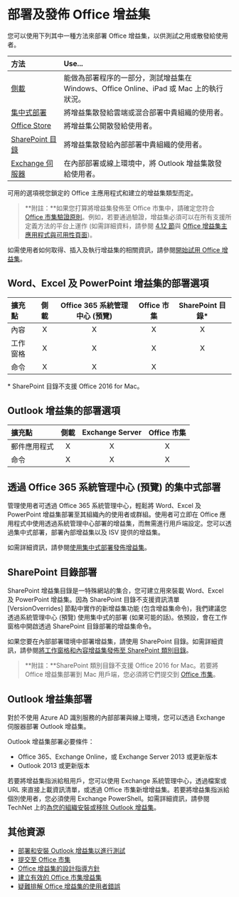 
# <a name="deploy-and-publish-your-office-add-in"></a>部署及發佈 Office 增益集

您可以使用下列其中一種方法來部署 Office 增益集，以供測試之用或散發給使用者。

|**方法**|**Use...**|
|:---------|:------------|
|[側載](../testing/create-a-network-shared-folder-catalog-for-task-pane-and-content-add-ins.md)|能做為部署程序的一部分，測試增益集在 Windows、Office Online、iPad 或 Mac 上的執行狀況。|
|[集中式部署](centralized-deployment.md)|將增益集散發給雲端或混合部署中貴組織的使用者。|
|[Office Store](https://dev.office.com/officestore/docs/submit-to-the-office-store)|將增益集公開散發給使用者。|
|[SharePoint 目錄](publish-task-pane-and-content-add-ins-to-an-add-in-catalog.md)|將增益集散發給內部部署中貴組織的使用者。|
|[Exchange 伺服器](#outlook-add-in-deployment)|在內部部署或線上環境中，將 Outlook 增益集散發給使用者。|

可用的選項視您鎖定的 Office 主應用程式和建立的增益集類型而定。

>**附註：**如果您打算將增益集發佈至 Office 市集中，請確定您符合 [Office 市集驗證原則](https://msdn.microsoft.com/en-us/library/jj220035.aspx)。例如，若要通過驗證，增益集必須可以在所有支援所定義方法的平台上運作 (如需詳細資料，請參閱 [4.12 節](https://dev.office.com/officestore/docs/validation-policies#4-apps-and-add-ins-behave-predictably)與 [Office 增益集主應用程式與可用性頁面](https://dev.office.com/add-in-availability))。

如需使用者如何取得、插入及執行增益集的相關資訊，請參閱[開始試用 Office 增益集](https://support.office.com/en-ie/article/Start-using-your-Office-Add-in-82e665c4-6700-4b56-a3f3-ef5441996862?ui=en-US&rs=en-IE&ad=IE)。


## <a name="deployment-options-for-word-excel-and-powerpoint-add-ins"></a>Word、Excel 及 PowerPoint 增益集的部署選項

| 擴充點            | 側載 | Office 365 系統管理中心 (預覽) |Office 市集| SharePoint 目錄*  |
|:----------------|:-----------:|:------------------:|:-------------------------------:|:------------:|
| 內容         | X           | X                  | X                               | X|
| 工作窗格       | X           | X                  | X                               | X|
| 命令           | X           | X                  | X                               |  |

&#42; SharePoint 目錄不支援 Office 2016 for Mac。

## <a name="deployment-options-for-outlook-add-ins"></a>Outlook 增益集的部署選項

| 擴充點     | 側載 | Exchange Server | Office 市集 |
|:---------|:-----------:|:---------------:|:------------:|
| 郵件應用程式 | X           | X               | X            |
| 命令  | X           | X               | X            |


## <a name="centralized-deployment-via-the-office-365-admin-center-preview"></a>透過 Office 365 系統管理中心 (預覽) 的集中式部署

管理使用者可透過 Office 365 系統管理中心，輕鬆將 Word、Excel 及 PowerPoint 增益集部署至其組織內的使用者或群組。使用者可立即在 Office 應用程式中使用透過系統管理中心部署的增益集，而無需進行用戶端設定。您可以透過集中式部署，部署內部增益集以及 ISV 提供的增益集。

如需詳細資訊，請參閱[使用集中式部署發佈增益集](centralized-deployment.md)。


## <a name="sharepoint-catalog-deployment"></a>SharePoint 目錄部署

SharePoint 增益集目錄是一特殊網站的集合，您可建立用來裝載 Word、Excel 及 PowerPoint 增益集。因為 SharePoint 目錄不支援資訊清單 [VersionOverrides] 節點中實作的新增益集功能 (包含增益集命令)，我們建議您透過系統管理中心 (預覽) 使用集中式的部署 (如果可能的話)。依預設，會在工作窗格中開啟透過 SharePoint 目錄部署的增益集命令。

如果您要在內部部署環境中部署增益集，請使用 SharePoint 目錄。如需詳細資訊，請參閱[將工作窗格和內容增益集發佈至 SharePoint 類別目錄](publish-task-pane-and-content-add-ins-to-an-add-in-catalog.md)。

> **附註：**SharePoint 類別目錄不支援 Office 2016 for Mac。若要將 Office 增益集部署到 Mac 用戶端，您必須將它們提交到 [Office 市集]。 

## <a name="outlook-add-in-deployment"></a>Outlook 增益集部署

對於不使用 Azure AD 識別服務的內部部署與線上環境，您可以透過 Exchange 伺服器部署 Outlook 增益集。 

Outlook 增益集部署必要條件：

- Office 365、Exchange Online，或 Exchange Server 2013 或更新版本
- Outlook 2013 或更新版本

若要將增益集指派給租用戶，您可以使用 Exchange 系統管理中心，透過檔案或 URL 來直接上載資訊清單，或透過 Office 市集新增增益集。若要將增益集指派給個別使用者，您必須使用 Exchange PowerShell。如需詳細資訊，請參閱 TechNet 上的[為您的組織安裝或移除 Outlook 增益集](https://technet.microsoft.com/en-us/library/jj943752(v=exchg.150).aspx)。


## <a name="additional-resources"></a>其他資源

- [部署和安裝 Outlook 增益集以進行測試](../outlook/testing-and-tips.md) 
- [提交至 Office 市集][Office 市集]
- [Office 增益集的設計指導方針](../design/add-in-design)
- [建立有效的 Office 市集增益集](https://msdn.microsoft.com/en-us/library/jj635874.aspx)
- [疑難排解 Office 增益集的使用者錯誤](../testing/testing-and-troubleshooting.md)

[Office 市集]: http://msdn.microsoft.com/library/ff075782-1303-4517-91cc-b3d730e9b9ae%28Office.15%29.aspx
[Office Add-in host and platform availability]: http://dev.office.com/add-in-availability
 